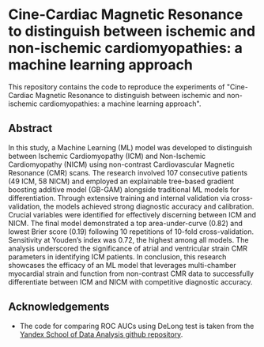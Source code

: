 # Cine-Cardiac Magnetic Resonance to distinguish between ischemic and non-ischemic cardiomyopathies: a machine learning approach
This repository contains the code to reproduce the experiments of "Cine-Cardiac Magnetic Resonance to distinguish between ischemic and non-ischemic cardiomyopathies: a machine learning approach".

## Abstract

In this study, a Machine Learning (ML) model was developed to distinguish between Ischemic Cardiomyopathy (ICM) and Non-Ischemic Cardiomyopathy (NICM) using non-contrast Cardiovascular Magnetic Resonance (CMR) scans. The research involved 107 consecutive patients (49 ICM, 58 NICM) and employed an explainable tree-based gradient boosting additive model (GB-GAM) alongside traditional ML models for differentiation. Through extensive training and internal validation via cross-validation, the models achieved strong diagnostic accuracy and calibration. Crucial variables were identified for effectively discerning between ICM and NICM. The final model demonstrated a top area-under-curve (0.82) and lowest Brier score (0.19) following 10 repetitions of 10-fold cross-validation. Sensitivity at Youden’s index was 0.72, the highest among all models. The analysis underscored the significance of atrial and ventricular strain CMR parameters in identifying ICM patients. In conclusion, this research showcases the efficacy of an ML model that leverages multi-chamber myocardial strain and function from non-contrast CMR data to successfully differentiate between ICM and NICM with competitive diagnostic accuracy.

## Acknowledgements

* The code for comparing ROC AUCs using DeLong test is taken from the [Yandex School of Data Analysis github repository](https://github.com/yandexdataschool/roc_comparison).

